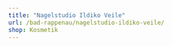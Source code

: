 ```yaml
---
title: "Nagelstudio Ildiko Veile"
url: /bad-rappenau/nagelstudio-ildiko-veile/
shop: Kosmetik
---
```

